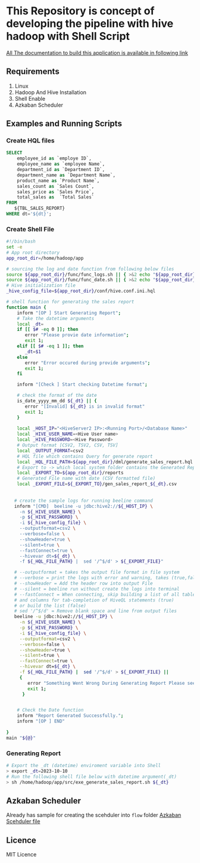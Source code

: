 # This Repository is concept of developing the pipeline with hive hadoop with Shell Script ##
[All The documentation to build this application is available in following link](https://tariqul-islam-rony.medium.com/hadoop-hive-shell-script-bash-beeline-and-hiveserver2-data-pipeline-automation-part-2-44cbcc30d0d7)

## Requirements ##
1. Linux
2. Hadoop And Hive Installation
3. Shell Enable
4. Azkaban Scheduler

## Examples and Running Scripts ##

### Create HQL files

```sql
SELECT 
    employee_id as `employe ID`,
    employee_name as `employee Name`,
    department_id as `Department ID`,
    department_name as `Department Name`,
    product_name as `Product Name`,
    sales_count as `Sales Count`,
    sales_price as `Sales Price`,
    total_sales as  `Total Sales`
FROM 
   ${TBL_SALES_REPORT}
WHERE dt='${dt}';

```

### Create Shell File
```bash
#!/bin/bash
set -e
# App root directory
app_root_dir=/home/hadoop/app

# sourcing the log and date function from following below files
source ${app_root_dir}/func/func_logs.sh || { >&2 echo "${app_root_dir}/func/func_logs.sh function file is missing"; exit 1; }
source ${app_root_dir}/func/func_date.sh || { >&2 echo "${app_root_dir}/func/func_date.sh function file is missing"; exit 1; }
# Hive initialization file
_hive_config_file=${app_root_dir}/conf/hive.conf.ini.hql

# shell function for generating the sales report
function main {
    inform "[OP ] Start Generating Report";
    # Take the datetime arguments
    local _dt=
    if [[ $# -eq 0 ]]; then
       error "Please provie date information";
       exit 1;
    elif [[ $# -eq 1 ]]; then
       _dt=$1
    else
       error "Error occured during provide arguments";
       exit 1;
    fi

    inform "[Check ] Start checking Datetime format";

    # check the format of the date
    is_date_yyyy_mm_dd ${_dt} || {
       error "[Invalid] ${_dt} is in invalid format"
       exit 1;
    }
    
    local _HOST_IP="<HiveServer2 IP>:<Running Port>/<Database Name>"
    local _HIVE_USER_NAME=<Hive User name>
    local _HIVE_PASSWORD=<Hive Password>
    # Output format [CSV2, TSV2, CSV, TSV]
    local _OUTPUT_FORMAT=csv2
    # HQL file which contains Query for generate report
    local _HQL_FILE_PATH=${app_root_dir}/dml/generate_sales_report.hql
    # Export to -> which local system folder contains the Generated Report
    local _EXPORT_TO=${app_root_dir}/reports
    # Generated File name with date (CSV formatted file)
    local _EXPORT_FILE=${_EXPORT_TO}/gen_sales_report_${_dt}.csv
 
   
   # create the sample logs for running beeline command
   inform "[CMD]  beeline -u jdbc:hive2://${_HOST_IP} \
     -n ${_HIVE_USER_NAME} \
     -p ${_HIVE_PASSWORD} \
     -i ${_hive_config_file} \
     --outputformat=csv2 \
     --verbose=false \
     --showHeader=true \
     --silent=true \
     --fastConnect=true \
     --hivevar dt=${_dt} \
     -f ${_HQL_FILE_PATH} |  sed '/^$/d' > ${_EXPORT_FILE}"

   # --outputformat = takes the output file format in file system
   # --verbose = print the logs with error and warning, takes (true,false)
   # --showHeader = Add the header row into output File
   # --silent = beeline run without create the logs into terminal
   # --fastConnect = When connecting, skip building a list of all tables 
   # and columns for tab-completion of HiveQL statements (true) 
   # or build the list (false)
   # sed '/^$/d' = Remove blank space and line from output files
   beeline -u jdbc:hive2://${_HOST_IP} \
     -n ${_HIVE_USER_NAME} \
     -p ${_HIVE_PASSWORD} \
     -i ${_hive_config_file} \
     --outputformat=csv2 \
     --verbose=false \
     --showHeader=true \
     --silent=true \
     --fastConnect=true \
     --hivevar dt=${_dt} \
     -f ${_HQL_FILE_PATH} |  sed '/^$/d' > ${_EXPORT_FILE} ||
     {
        error "Something Went Wrong During Generating Report Please see the logs";
        exit 1;
      }


    # Check the Date function
    inform "Report Generated Successfully.";
    inform "[OP ] END"
    
}
main "${@}"
```

### Generating Report

```bash
# Export the _dt (datetime) enviroment variable into Shell
> export _dt=2023-10-10
# Run the following shell file below with datetime argument(_dt) 
> sh /home/hadoop/app/src/exe_generate_sales_report.sh ${_dt}
```

## Azkaban Scheduler
Already has sample for creating the scehduler into `flow` folder
[Azkaban Scehduler file](https://github.com/tariqulislam/hive-hadoop-spark-data-pipline/tree/main/flow)

## Licence
MIT Licence 




